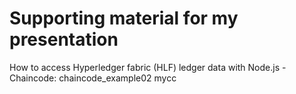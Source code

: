 # Supporting material for my presentation
How to access Hyperledger fabric (HLF) ledger data with Node.js - Chaincode: chaincode_example02 mycc

